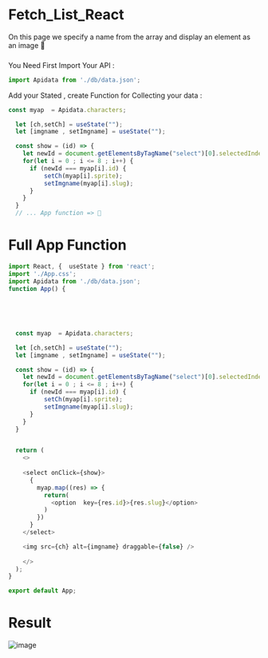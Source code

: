 # Fetch_List_React
On this page we specify a name from the array and display an element as an image 🍂
###
You Need First Import Your API :
```js
import Apidata from './db/data.json';
```
Add your Stated , create Function for Collecting your data :
```js
const myap  = Apidata.characters;

  let [ch,setCh] = useState("");
  let [imgname , setImgname] = useState("");

  const show = (id) => {
    let newId = document.getElementsByTagName("select")[0].selectedIndex;
    for(let i = 0 ; i <= 8 ; i++) {
      if (newId === myap[i].id) {
          setCh(myap[i].sprite);
          setImgname(myap[i].slug);
      }
    }
  }
  // ... App function => 🍃
```
# Full App Function 

```js
import React, {  useState } from 'react';
import './App.css';
import Apidata from './db/data.json';
function App() {
  
 
  
  
  
  const myap  = Apidata.characters;

  let [ch,setCh] = useState("");
  let [imgname , setImgname] = useState("");

  const show = (id) => {
    let newId = document.getElementsByTagName("select")[0].selectedIndex;
    for(let i = 0 ; i <= 8 ; i++) {
      if (newId === myap[i].id) {
          setCh(myap[i].sprite);
          setImgname(myap[i].slug);
      }
    }
  }


  return (
    <>
   
    <select onClick={show}>
      {
        myap.map((res) => {
          return(
            <option  key={res.id}>{res.slug}</option>
          )
        })
      }
    </select>

    <img src={ch} alt={imgname} draggable={false} />
    
    </>
  );
}

export default App;

```
# Result

![image](https://user-images.githubusercontent.com/74735976/215351662-fc17f785-34b1-4b60-8c22-5ddc745d30e3.png)
###
